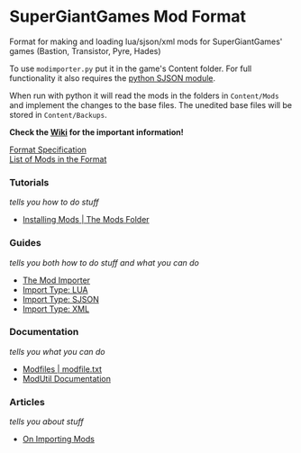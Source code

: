 # SuperGiantGames Mod Format
Format for making and loading lua/sjson/xml mods for SuperGiantGames' games (Bastion, Transistor, Pyre, Hades)



To use `modimporter.py` put it in the game's Content folder.
For full functionality it also requires the [python SJSON module](https://github.com/MagicGonads/sgg-mod-format/tree/master/sjson).

When run with python it will read the mods in the folders in `Content/Mods` and implement the changes to the base files.
The unedited base files will be stored in `Content/Backups`.

**Check the [Wiki](https://github.com/MagicGonads/ssg-mod-format/wiki) for the important information!**

[Format Specification](https://github.com/MagicGonads/sgg-mod-format/wiki/Format-Specification)   
[List of Mods in the Format](https://github.com/MagicGonads/sgg-mod-format/wiki/Importable-Mods-List)

### Tutorials
*tells you how to do stuff*   

- [Installing Mods | The Mods Folder](https://github.com/MagicGonads/sgg-mod-format/wiki/Installing-Mods-%7C-The-Mods-Folder)

### Guides
*tells you both how to do stuff and what you can do*   

- [The Mod Importer](https://github.com/MagicGonads/sgg-mod-format/wiki/The-Mod-Importer)
- [Import Type: LUA](https://github.com/MagicGonads/sgg-mod-format/wiki/Import-Type:-LUA)
- [Import Type: SJSON](https://github.com/MagicGonads/sgg-mod-format/wiki/Import-Type:-SJSON)
- [Import Type: XML](https://github.com/MagicGonads/sgg-mod-format/wiki/Import-Type:-XML)

### Documentation
*tells you what you can do*   

- [Modfiles | modfile.txt](https://github.com/MagicGonads/sgg-mod-format/wiki/Modfiles-%7C-modfile.txt)
- [ModUtil Documentation](https://github.com/MagicGonads/sgg-mod-modutil/wiki/Documentation)

### Articles
*tells you about stuff*

- [On Importing Mods](https://github.com/MagicGonads/sgg-mod-format/wiki/On-Importing-Mods)

